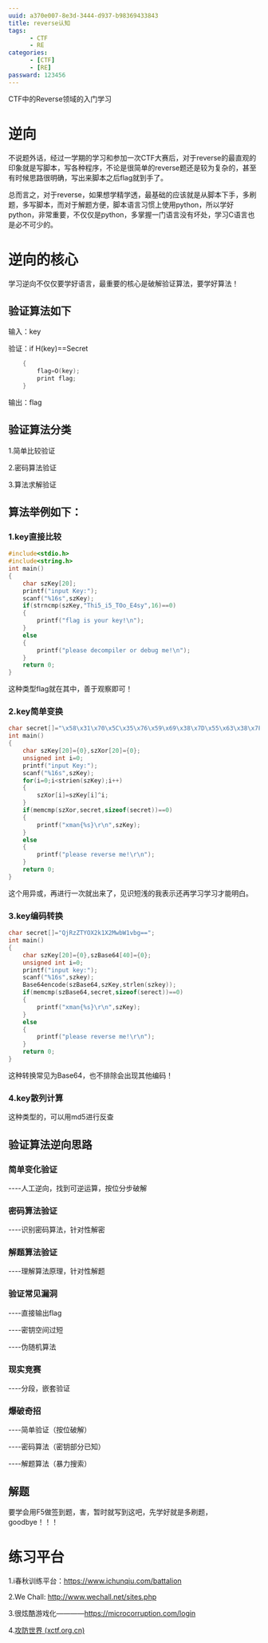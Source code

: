 ```yaml
---
uuid: a370e007-8e3d-3444-d937-b98369433843
title: reverse认知
tags: 
      - CTF
      - RE
categories: 
      - [CTF]
      - [RE]
passward: 123456
---
```


CTF中的Reverse领域的入门学习

<!--more-->

# 逆向

​     不说题外话，经过一学期的学习和参加一次CTF大赛后，对于reverse的最直观的印象就是写脚本，写各种程序，不论是很简单的reverse题还是较为复杂的，甚至有时候思路很明确，写出来脚本之后flag就到手了。

​      总而言之，对于reverse，如果想学精学透，最基础的应该就是从脚本下手，多刷题，多写脚本，而对于解题方便，脚本语言习惯上使用python，所以学好python，非常重要，不仅仅是python，多掌握一门语言没有坏处，学习C语言也是必不可少的。

# 逆向的核心

​      学习逆向不仅仅要学好语言，最重要的核心是破解验证算法，要学好算法！

## 验证算法如下

   输入：key

   验证：if H(key)==Secret

```c
    {
        flag=O(key);
        print flag;
    }
```
   输出：flag

## 验证算法分类

1.简单比较验证

2.密码算法验证

3.算法求解验证

## 算法举例如下：

### 1.key直接比较

```c
#include<stdio.h>
#include<string.h>
int main()
{
	char szKey[20];
	printf("input Key:");
	scanf("%16s",szKey);
	if(strncmp(szKey,"Thi5_i5_TOo_E4sy",16)==0)
	{
		printf("flag is your key!\n");
	}
	else
	{
		printf("please decompiler or debug me!\n");
	}
	return 0;
}
```

 这种类型flag就在其中，善于观察即可！

### 2.key简单变换

```c
char secret[]="\x58\x31\x70\x5C\x35\x76\x59\x69\x38\x7D\x55\x63\x38\x7F\x6A";
int main()
{
	char szKey[20]={0},szXor[20]={0};
	unsigned int i=0;
	printf("input Key:");
	scanf("%16s",szKey);
	for(i=0;i<strien(szKey);i++)
	{
		szXor[i]=szKey[i]^i;
	}
	if(memcmp(szXor,secret,sizeof(secret))==0)
	{
		printf("xman{%s}\r\n",szKey);
	}
	else
	{
		printf("please reverse me!\r\n");
	}
	return 0;
}
```

这个用异或，再进行一次就出来了，见识短浅的我表示还再学习学习才能明白。

### 3.key编码转换

```c
char secret[]="QjRzZTYOX2k1X2MwbW1vbg==";
int main()
{
	char szKey[20]={0},szBase64[40]={0};
	unsigned int i=0;
	printf("input key:");
	scanf("%16s",szkey);
	Base64encode(szBase64,szKey,strlen(szkey));
	if(memcmp(szBase64,secret,sizeof(serect))==0)
	{
		printf("xman{%s}\r\n",szKey);
	}
	else 
	{
		printf("please reverse me!\r\n");
	}
	return 0;
}
```

这种转换常见为Base64，也不排除会出现其他编码！

### 4.key散列计算

这种类型的，可以用md5进行反查

## 验证算法逆向思路

### 简单变化验证

----人工逆向，找到可逆运算，按位分步破解

### 密码算法验证

----识别密码算法，针对性解密

### 解题算法验证

----理解算法原理，针对性解题

### 验证常见漏洞

----直接输出flag

----密钥空间过短

----伪随机算法

### 现实竞赛

----分段，嵌套验证

### 爆破奇招

----简单验证（按位破解）

----密码算法（密钥部分已知）

----解题算法（暴力搜索）

## 解题

要学会用F5做签到题，害，暂时就写到这吧，先学好就是多刷题，goodbye！！！

# 练习平台

1.i春秋训练平台：https://www.ichunqiu.com/battalion

2.We Chall:  http://www.wechall.net/sites.php

3.很炫酷游戏化————https://microcorruption.com/login

4.[攻防世界 (xctf.org.cn)](https://adworld.xctf.org.cn/)

